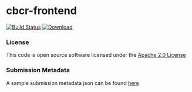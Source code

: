 # cbcr-frontend

[![Build Status](https://travis-ci.org/hmrc/cbcr-frontend.svg)](https://travis-ci.org/hmrc/cbcr-frontend) [ ![Download](https://api.bintray.com/packages/hmrc/releases/cbcr-frontend/images/download.svg) ](https://bintray.com/hmrc/releases/cbcr-frontend/_latestVersion)


### License

This code is open source software licensed under the [Apache 2.0 License]("http://www.apache.org/licenses/LICENSE-2.0.html")

### Submission Metadata

A sample submission metadata json can be found [here](docs/metadata.json)
 
